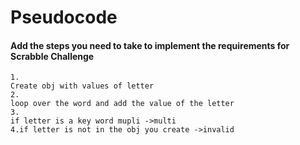 # Pseudocode

#### Add the steps you need to take to implement the requirements for Scrabble Challenge

```
1.
Create obj with values of letter
2.
loop over the word and add the value of the letter
3.
if letter is a key word mupli ->multi
4.if letter is not in the obj you create ->invalid
